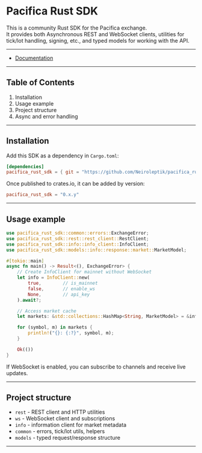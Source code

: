 # Pacifica Rust SDK

This is a community Rust SDK for the Pacifica exchange.\
It provides both Asynchronous REST and WebSocket clients, utilities for tick/lot handling, signing, etc., and typed models for working with the API.

***

* [Documentation](SUMMARY.md)

***

## Table of Contents

1. Installation
2. Usage example
3. Project structure
4. Async and error handling

***

## Installation

Add this SDK as a dependency in `Cargo.toml`:

```toml
[dependencies]
pacifica_rust_sdk = { git = "https://github.com/Neiroleptik/pacifica_rust_sdk.git", branch = "main" }
```

Once published to crates.io, it can be added by version:

```toml
pacifica_rust_sdk = "0.x.y"
```

***

## Usage example

```rust
use pacifica_rust_sdk::common::errors::ExchangeError;
use pacifica_rust_sdk::rest::rest_client::RestClient;
use pacifica_rust_sdk::info::info_client::InfoClient;
use pacifica_rust_sdk::models::info::response::market::MarketModel;

#[tokio::main]
async fn main() -> Result<(), ExchangeError> {
    // Create InfoClient for mainnet without WebSocket
    let info = InfoClient::new(
        true,        // is_mainnet
        false,       // enable_ws
        None,        // api_key
    ).await?;

    // Access market cache
    let markets: &std::collections::HashMap<String, MarketModel> = &info.market_cache;

    for (symbol, m) in markets {
        println!("{}: {:?}", symbol, m);
    }

    Ok(())
}
```

If WebSocket is enabled, you can subscribe to channels and receive live updates.

***

## Project structure

* `rest` - REST client and HTTP utilities
* `ws` - WebSocket client and subscriptions
* `info` - information client for market metadata
* `common` - errors, tick/lot utils, helpers
* `models` - typed request/response structure

***
